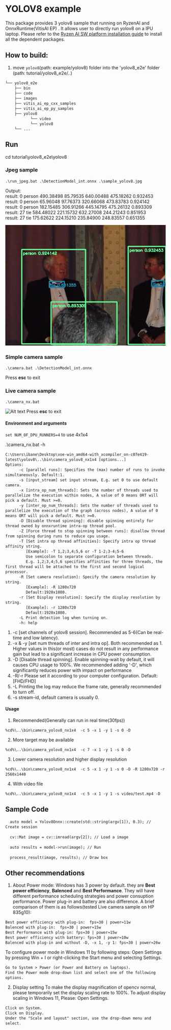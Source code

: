 # YOLOV8 example
This package provides 3 yolov8 sample that running on RyzenAI and OnnxRuntime(VitisAI EP) . It allows user to directly run yolov8 on a IPU laptop. 
Please refer to the [Ryzen AI SW platform installation guide](https://ryzenai.docs.amd.com/en/latest/inst.html#) to install all the dependent packages. 

## How to build:
1. move `yolov8`(path: example/yolov8) folder into the 'yolov8_e2e' folder (path: tutorial/yolov8_e2e/..)
```
└── yolov8_e2e
    ├── bin
    ├── code 
    ├── images
    ├── vitis_ai_ep_cxx_samples
    ├── vitis_ai_ep_py_samples
    ├── yolov8
           └── video
           └── yolov8
    └── ...
```
## Run 
cd tutorial\yolov8_e2e\yolov8
### Jpeg sample
```
.\run_jpeg.bat .\DetectionModel_int.onnx .\sample_yolov8.jpg
```
Output:      
result: 0       person  490.38498       85.79535        640.00488       475.18262       0.932453     
result: 0       person  65.96048        97.76373        320.66068       473.83783       0.924142   
result: 0       person  182.15485       306.91266       445.14795       475.26132       0.893309   
result: 27      tie     584.48022       221.15732       632.27008       244.21243       0.851953   
result: 27      tie     175.62622       224.15210       235.84900       248.83557       0.651355    

![Alt text](result.jpg)

### Simple camera sample
```
.\camera.bat .\DetectionModel_int.onnx
```

Press **esc** to exit

### Live camera sample
```
.\camera_nx.bat
```
![Alt text](2023-08-03-15-55-45.gif)
Press **esc** to exit

#### Environment and arguments
`set NUM_OF_DPU_RUNNERS=4` to use 4x1x4

.\camera_nx.bat -h
```
C:\Users\ibane\Desktop\voe-win_amd64-with_xcompiler_on-c07e419-latest\yolov8\..\bin\camera_yolov8_nx1x4 [options...]
Options:
      -c [parallel runs]: Specifies the (max) number of runs to invoke simultaneously. Default:1.
      -s [input_stream] set input stream, E.g. set 0 to use default camera.
      -x [intra_op_num_threads]: Sets the number of threads used to parallelize the execution within nodes, A value of 0 means ORT will pick a default. Must >=0.
      -y [inter_op_num_threads]: Sets the number of threads used to parallelize the execution of the graph (across nodes), A value of 0 means ORT will pick a default. Must >=0.    
      -D [Disable thread spinning]: disable spinning entirely for thread owned by onnxruntime intra-op thread pool.
      -Z [Force thread to stop spinning between runs]: disallow thread from spinning during runs to reduce cpu usage.
      -T [Set intra op thread affinities]: Specify intra op thread affinity string.
         [Example]: -T 1,2;3,4;5,6 or -T 1-2;3-4;5-6
         Use semicolon to separate configuration between threads.
         E.g. 1,2;3,4;5,6 specifies affinities for three threads, the first thread will be attached to the first and second logical processor.
      -R [Set camera resolution]: Specify the camera resolution by string.
         [Example]: -R 1280x720
         Default:1920x1080.
      -r [Set Display resolution]: Specify the display resolution by string.
         [Example]: -r 1280x720
         Default:1920x1080.
      -L Print detection log when turning on.
      -h: help
```
1. -c [set channels of yolov8 session]. Recommended as 5-6(Can be real-time and low latency).
2. -x & -y [set num threads of inter and intra op]. Both recommended as 1. Higher values in this(or most) cases do not result in any performance gain but lead to a significant increase in CPU power consumption.
3. -D [Disable thread spinning]. Enable spinning-wait by default, it will causes CPU usage to 100%. We recommended adding '-D', which significantly reduces power with impact on performance
4. -R/-r Please set it according to your computer configuration. Default:[FHD/FHD]
5. -L Printing the log may reduce the frame rate, generally recommended to turn off.
6. -s stream-id, default camera is usually 0.

#### Usage
1.  Recommended(Generally can run in real time(30fps))
```
%cd%\..\bin\camera_yolov8_nx1x4  -c 5 -x 1 -y 1 -s 0 -D 
```
2. More target may be available
```
%cd%\..\bin\camera_yolov8_nx1x4  -c 7 -x 1 -y 1 -s 0 -D 
```
3. Lower camera resolution and higher display resolution
```
%cd%\..\bin\camera_yolov8_nx1x4  -c 5 -x 1 -y 1 -s 0 -D -R 1280x720 -r 2560x1440
```
4. With video file
```
%cd%\..\bin\camera_yolov8_nx1x4  -c 5 -x 1 -y 1 -s video/test.mp4 -D 
```

## Sample Code

```
  auto model = Yolov8Onnx::create(std::string(argv[1]), 0.3); // Create session

  cv::Mat image = cv::imread(argv[2]); // Load a image

  auto results = model->run(image); // Run

  process_result(image, results); // Draw box
```

## Other recommendations
1. About Power mode:
Windows has 3 power by default. they are **Best power efficiency**, **Balenced** and **Best Performance**. 
They will have different performance scheduling strategies and power consuption performance. Power plug-in and battery are also difference.
A brief comparison of them is as follows(tested Live camera sample on HP 835g10):
```
Best power efficiency with plug-in:  fps≈30 | power≈11w
Balenced with plug-in:  fps≈30 | power≈15w
Best Performance with plug-in: fps≈30 | power≈15w
Best power efficiency with battery: fps≈30 | power≈10w
Balenced with plug-in and without -D, -x 1, -y 1: fps≈30 | power≈26w
```
To configure power mode in Windows 11 by following steps:
Open Settings by pressing Win + I or right-clicking the Start menu and selecting Settings.
```
Go to System > Power (or Power and Battery on laptops).
Find the Power mode drop-down list and select one of the following options.
```


2. Display setting
To make the display magnification of opencv normal, please temporarily set the display scaling rate to 100%.
To adjust display scaling in Windows 11, Please:
Open Settings.
```
Click on System.
Click on Display.
Under the "Scale and layout" section, use the drop-down menu and select.
```


